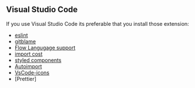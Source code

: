 ## Visual Studio Code

If you use Visual Studio Code its preferable that you install those extension:

- [eslint](https://marketplace.visualstudio.com/items?itemName=dbaeumer.vscode-eslint)
- [gitblame](https://marketplace.visualstudio.com/items?itemName=waderyan.gitblame)
- [Flow Langugage support](https://marketplace.visualstudio.com/items?itemName=flowtype.flow-for-vscode)
- [import cost](https://marketplace.visualstudio.com/items?itemName=wix.vscode-import-cost)
- [styled components](https://marketplace.visualstudio.com/items?itemName=jpoissonnier.vscode-styled-components)
- [Autoimport](https://marketplace.visualstudio.com/items?itemName=NuclleaR.vscode-extension-auto-import)
- [VsCode-icons](https://marketplace.visualstudio.com/items?itemName=robertohuertasm.vscode-icons)
- [Prettier]
